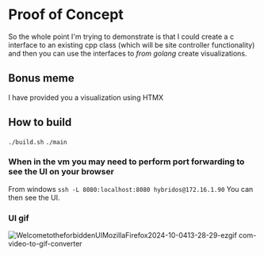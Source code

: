 # Proof of Concept
So the whole point I'm trying to demonstrate is that I could create a c interface to an existing cpp class (which will be site controller functionality) and then you can use the interfaces to _from golang_ 
create visualizations.

## Bonus meme
I have provided you a visualization using HTMX

## How to build
`./build.sh`
`./main`

### When in the vm you may need to perform port forwarding to see the UI on your browser
From windows `ssh -L 8080:localhost:8080 hybridos@172.16.1.90`
You can then see the UI.

### UI gif
![WelcometotheforbiddenUIMozillaFirefox2024-10-0413-28-29-ezgif com-video-to-gif-converter](https://github.com/user-attachments/assets/e5c9139f-ee60-4ee8-8546-b9fbc113c998)

